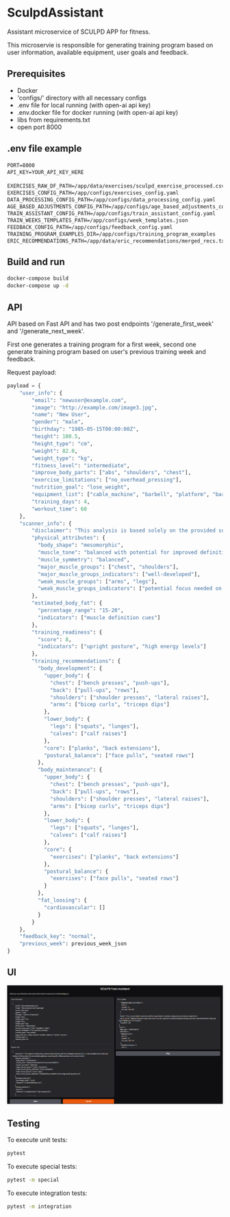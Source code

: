 # SculpdAssistant

Assistant microservice of SCULPD APP for fitness.

This microservie is responsible for generating training program based on user information, available equipment, user goals and feedback.

## Prerequisites

- Docker
- 'configs/' directory with all necessary configs
- .env file for local running (with open-ai api key)
- .env.docker file for docker running (with open-ai api key)
- libs from requirements.txt
- open port 8000


## .env file example

``` dotenv
PORT=8000
API_KEY=YOUR_API_KEY_HERE

EXERCISES_RAW_DF_PATH=/app/data/exercises/sculpd_exercise_processed.csv
EXERCISES_CONFIG_PATH=/app/configs/exercises_config.yaml
DATA_PROCESSING_CONFIG_PATH=/app/configs/data_processing_config.yaml
AGE_BASED_ADJUSTMENTS_CONFIG_PATH=/app/configs/age_based_adjustments_config.yaml
TRAIN_ASSISTANT_CONFIG_PATH=/app/configs/train_assistant_config.yaml
TRAIN_WEEKS_TEMPLATES_PATH=/app/configs/week_templates.json
FEEDBACK_CONFIG_PATH=/app/configs/feedback_config.yaml
TRAINING_PROGRAM_EXAMPLES_DIR=/app/configs/training_program_examples
ERIC_RECOMMENDATIONS_PATH=/app/data/eric_recommendations/merged_recs.txt
```

## Build and run

```bash
docker-compose build 
docker-compose up -d
```

## API

API based on Fast API and has two post endpoints '/generate_first_week' and '/generate_next_week'.

First one generates a training program for a first week, second one generate training program based on user's previous training week and feedback.

Request payload:

```python
payload = {
    "user_info": {
        "email": "newuser@example.com",
        "image": "http://example.com/image3.jpg",
        "name": "New User",
        "gender": "male",
        "birthday": "1985-05-15T00:00:00Z",
        "height": 180.5,
        "height_type": "cm",
        "weight": 82.0,
        "weight_type": "kg",
        "fitness_level": "intermediate",
        "improve_body_parts": ["abs", "shoulders", "chest"],
        "exercise_limitations": ["no_overhead_pressing"],
        "nutrition_goal": "lose_weight",
        "equipment_list": ["cable_machine", "barbell", "platform", "barbell", "ez_bar"],
        "training_days": 4,
        "workout_time": 60
    },
    "scanner_info": {
        "disclaimer": "This analysis is based solely on the provided summary and is for simulation purposes only. It is not a substitute for professional medical or fitness advice. For personalized guidance, consulting with a fitness professional is recommended.",
        "physical_attributes": {
          "body_shape": "mesomorphic",
          "muscle_tone": "balanced with potential for improved definition",
          "muscle_symmetry": "balanced",
          "major_muscle_groups": ["chest", "shoulders"],
          "major_muscle_groups_indicators": ["well-developed"],
          "weak_muscle_groups": ["arms", "legs"],
          "weak_muscle_groups_indicators": ["potential focus needed on enhancing muscle hypertrophy"]
        },
        "estimated_body_fat": {
          "percentage_range": "15-20",
          "indicators": ["muscle definition cues"]
        },
        "training_readiness": {
          "score": 8,
          "indicators": ["upright posture", "high energy levels"]
        },
        "training_recommendations": {
          "body_development": {
            "upper_body": {
              "chest": ["bench presses", "push-ups"],
              "back": ["pull-ups", "rows"],
              "shoulders": ["shoulder presses", "lateral raises"],
              "arms": ["bicep curls", "triceps dips"]
            },
            "lower_body": {
              "legs": ["squats", "lunges"],
              "calves": ["calf raises"]
            },
            "core": ["planks", "back extensions"],
            "postural_balance": ["face pulls", "seated rows"]
          },
          "body_maintenance": {
            "upper_body": {
              "chest": ["bench presses", "push-ups"],
              "back": ["pull-ups", "rows"],
              "shoulders": ["shoulder presses", "lateral raises"],
              "arms": ["bicep curls", "triceps dips"]
            },
            "lower_body": {
              "legs": ["squats", "lunges"],
              "calves": ["calf raises"]
            },
            "core": {
              "exercises": ["planks", "back extensions"]
            },
            "postural_balance": {
              "exercises": ["face pulls", "seated rows"]
            }
          },
          "fat_loosing": {
            "cardiovascular": []
          }
        }
    },
    "feedback_key": "normal",
    "previous_week": previous_week_json
}
```

## UI

![](resourses/ui_screenshot.png)

## Testing

To execute unit tests:
```bash
pytest
```

To execute special tests:
```bash
pytest -m special
```

To execute integration tests:
```bash
pytest -m integration
```
